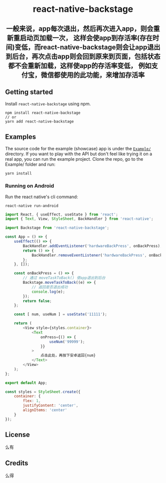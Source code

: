 <p align="center">
  <h1 align="center">react-native-backstage</h1>
  <h2 align="center">一般来说，app每次退出，然后再次进入app，则会重新重启动页加载一次，
	这样会使app到存活率(存在时间)变低，而react-native-backstage则会让app退出到后台，再次点击app则会回到原来到页面，包括状态都不会重新加载，这样使app的存活率变低，
	例如支付宝，微信都使用的此功能，来增加存活率</h1>
</p>


Getting started
---------------

Install `react-native-backstage` using npm.

```shell
npm install react-native-backstage
// or 
yarn add react-native-backstage
```

## Examples

The source code for the example (showcase) app is under the [`Example/`](https://github.com/XPgan/react-native-backstage/tree/master/example) directory.
If you want to play with the API but don't feel like trying it on a real app, you can run the example project. Clone the repo, go to the Example/ folder and run:

```
yarn install
```

### Running on Android

Run the react native's cli command:

```
react-native run-android
```

```js
import React, { useEffect, useState } from 'react';
import { Text, View, StyleSheet, BackHandler } from 'react-native';

import Backstage from 'react-native-backstage';

const App = () => {
	useEffect(() => {
		BackHandler.addEventListener('hardwareBackPress', onBackPress);
		return () => {
			BackHandler.removeEventListener('hardwareBackPress', onBackPress);
		};
	}, []);

	const onBackPress = () => {
		// 通过 moveTaskToBack() 使app退出到后台
		Backstage.moveTaskToBack((e) => {
			// 返回是否退出成功
			console.log(e);
		});
		return false;
	};

	const [ num, useNum ] = useState('11111');

	return (
		<View style={styles.container}>
			<Text
				onPress={() => {
					useNum('99999');
				}}
			>
				点击此处，再按下安卓返回{num}
			</Text>
		</View>
	);
};

export default App;

const styles = StyleSheet.create({
	container: {
		flex: 1,
		justifyContent: 'center',
		alignItems: 'center'
	}
});
```


## License

么有

## Credits

么得